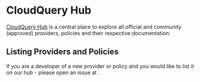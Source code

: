 # CloudQuery Hub

[CloudQuery Hub](https://hub.cloudquery.io/) is a central place to explore all official and community (approved) providers, policies and their respective documentation.

## Listing Providers and Policies

If you are a developer of a new provider or policy and you would like to list it on our hub - please open an issue at .
